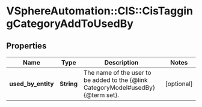 # VSphereAutomation::CIS::CisTaggingCategoryAddToUsedBy

## Properties
Name | Type | Description | Notes
------------ | ------------- | ------------- | -------------
**used_by_entity** | **String** | The name of the user to be added to the {@link CategoryModel#usedBy} {@term set}. | [optional] 


